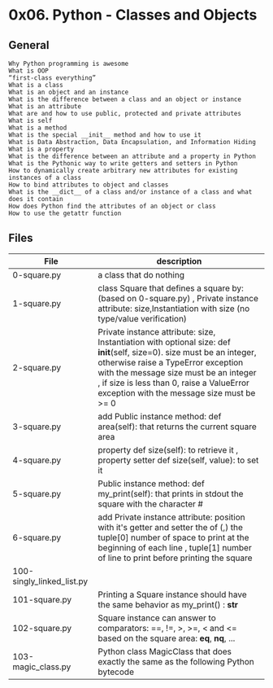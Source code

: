 # 0x06. Python - Classes and Objects
## General

    Why Python programming is awesome
    What is OOP
    “first-class everything”
    What is a class
    What is an object and an instance
    What is the difference between a class and an object or instance
    What is an attribute
    What are and how to use public, protected and private attributes
    What is self
    What is a method
    What is the special __init__ method and how to use it
    What is Data Abstraction, Data Encapsulation, and Information Hiding
    What is a property
    What is the difference between an attribute and a property in Python
    What is the Pythonic way to write getters and setters in Python
    How to dynamically create arbitrary new attributes for existing instances of a class
    How to bind attributes to object and classes
    What is the __dict__ of a class and/or instance of a class and what does it contain
    How does Python find the attributes of an object or class
    How to use the getattr function

## Files
|File | description|
|---|---|
|0-square.py|a class that do nothing|
|1-square.py|class Square that defines a square by: (based on 0-square.py) , Private instance attribute: size,Instantiation with size (no type/value verification)|
|2-square.py| Private instance attribute: size, Instantiation with optional size: def __init__(self, size=0). size must be an integer, otherwise raise a TypeError exception with the message size must be an integer , if size is less than 0, raise a ValueError exception with the message size must be >= 0|
|3-square.py|add Public instance method: def area(self): that returns the current square area|
|4-square.py|property def size(self): to retrieve it , property setter def size(self, value): to set it|
|5-square.py|Public instance method: def my_print(self): that prints in stdout the square with the character #|
|6-square.py| add Private instance attribute: position with it's getter and setter the of (,) the tuple[0] number of space to print at the beginning of each line , tuple[1] number of line to print before printing the square|
|100-singly_linked_list.py||
|101-square.py|Printing a Square instance should have the same behavior as my_print() : __str__|
|102-square.py|Square instance can answer to comparators: ==, !=, >, >=, < and <= based on the square area: __eq__, __nq__, ...|
|103-magic_class.py|Python class MagicClass that does exactly the same as the following Python bytecode|